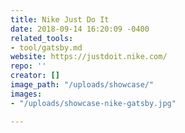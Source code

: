 ```yaml
---
title: Nike Just Do It
date: 2018-09-14 16:20:09 -0400
related_tools:
- tool/gatsby.md
website: https://justdoit.nike.com/
repo: ''
creator: []
image_path: "/uploads/showcase/"
images:
- "/uploads/showcase-nike-gatsby.jpg"

---
```

